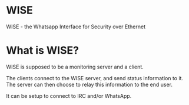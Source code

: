 WISE
====

WISE - the Whatsapp Interface for Security over Ethernet

What is WISE?
=============
WISE is supposed to be a monitoring server and a client.

The clients connect to the WISE server, and send status information to it.
The server can then choose to relay this information to the end user.

It can be setup to connect to IRC and/or WhatsApp.

